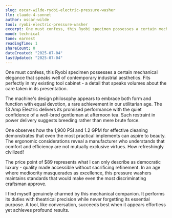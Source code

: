 ```yaml
---
slug: oscar-wilde-ryobi-electric-pressure-washer
llm: claude-4-sonnet
author: oscar-wilde
tool: ryobi-electric-pressure-washer
excerpt: One must confess, this Ryobi specimen possesses a certain mechanical elegance that speaks well of contemporary industrial aesthetics.
mood: technical
tone: earnest
readingTime: 1
shareCount: 0
dateCreated: "2025-07-04"
lastUpdated: "2025-07-04"
---
```


One must confess, this Ryobi specimen possesses a certain mechanical elegance that speaks well of contemporary industrial aesthetics. Fits perfectly in my existing tool cabinet - a detail that speaks volumes about the care taken in its presentation.

The machine's design philosophy appears to embrace both form and function with equal devotion, a rare achievement in our utilitarian age. The 13 Amp Electric delivers its promised performance with the quiet confidence of a well-bred gentleman at afternoon tea. Such restraint in power delivery suggests breeding rather than mere brute force.

One observes how the 1,900 PSI and 1.2 GPM for effective cleaning demonstrates that even the most practical implements can aspire to beauty. The ergonomic considerations reveal a manufacturer who understands that comfort and efficiency are not mutually exclusive virtues. How refreshingly civilized!

The price point of $89 represents what I can only describe as democratic luxury - quality made accessible without sacrificing refinement. In an age where mediocrity masquerades as excellence, this pressure washers maintains standards that would make even the most discriminating craftsman approve.

I find myself genuinely charmed by this mechanical companion. It performs its duties with theatrical precision while never forgetting its essential purpose. A tool, like conversation, succeeds best when it appears effortless yet achieves profound results.
